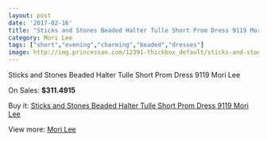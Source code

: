 ```yaml
---
layout: post
date: '2017-02-16'
title: "Sticks and Stones Beaded Halter Tulle Short Prom Dress 9119 Mori Lee"
category: Mori Lee
tags: ["short","evening","charming","beaded","dresses"]
image: http://img.princessan.com/12391-thickbox_default/sticks-and-stones-beaded-halter-tulle-short-prom-dress-9119-mori-lee.jpg
---
```

Sticks and Stones Beaded Halter Tulle Short Prom Dress 9119 Mori Lee

On Sales: **$311.4915**
<a href="https://www.princessan.com/en/mori-lee/5868-sticks-and-stones-beaded-halter-tulle-short-prom-dress-9119-mori-lee.html"><amp-img layout="responsive" width="600" height="600" src="//img.princessan.com/12391-thickbox_default/sticks-and-stones-beaded-halter-tulle-short-prom-dress-9119-mori-lee.jpg" alt="Sticks and Stones Beaded Halter Tulle Short Prom Dress 9119 Mori Lee 0" /></a>
<a href="https://www.princessan.com/en/mori-lee/5868-sticks-and-stones-beaded-halter-tulle-short-prom-dress-9119-mori-lee.html"><amp-img layout="responsive" width="600" height="600" src="//img.princessan.com/12393-thickbox_default/sticks-and-stones-beaded-halter-tulle-short-prom-dress-9119-mori-lee.jpg" alt="Sticks and Stones Beaded Halter Tulle Short Prom Dress 9119 Mori Lee 1" /></a>
<a href="https://www.princessan.com/en/mori-lee/5868-sticks-and-stones-beaded-halter-tulle-short-prom-dress-9119-mori-lee.html"><amp-img layout="responsive" width="600" height="600" src="//img.princessan.com/12392-thickbox_default/sticks-and-stones-beaded-halter-tulle-short-prom-dress-9119-mori-lee.jpg" alt="Sticks and Stones Beaded Halter Tulle Short Prom Dress 9119 Mori Lee 2" /></a>

Buy it: [Sticks and Stones Beaded Halter Tulle Short Prom Dress 9119 Mori Lee](https://www.princessan.com/en/mori-lee/5868-sticks-and-stones-beaded-halter-tulle-short-prom-dress-9119-mori-lee.html "Sticks and Stones Beaded Halter Tulle Short Prom Dress 9119 Mori Lee")

View more: [Mori Lee](https://www.princessan.com/en/46-mori-lee "Mori Lee")